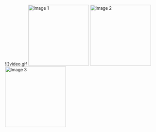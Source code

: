 
<p align="start">
  ![]video.gif
  <img src="https://github.com/pcox3/UI-Animation-Project/blob/main/img1.png?raw=true" alt="Image 1" width="200"/>
  <img src="https://github.com/pcox3/UI-Animation-Project/blob/main/img2.png?raw=true" alt="Image 2" width="200"/>
  <img src="https://github.com/pcox3/UI-Animation-Project/blob/main/img3.png?raw=true" alt="Image 3" width="200"/>
</p>
